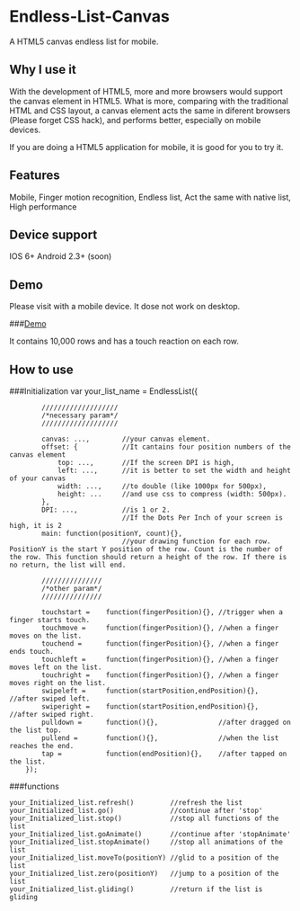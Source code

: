 Endless-List-Canvas
===================
A HTML5 canvas endless list for mobile.

Why I use it
---------------
With the development of HTML5, more and more browsers would support the canvas element in HTML5. What is more, comparing with the traditional HTML and CSS layout, a canvas element acts the same in diferent browsers (Please forget CSS hack), and performs better, especially on mobile devices.

If you are doing a HTML5 application for mobile, it is good for you to try it.

Features
------------
Mobile, Finger motion recognition, Endless list, Act the same with native list, High performance

Device support
--------------
IOS 6+
Android 2.3+ (soon)

Demo
--------------
Please visit with a mobile device. It dose not work on desktop.

###[Demo](http://jsbin.com/buxiq/3/)

It contains 10,000 rows and has a touch reaction on each row.

How to use
-------------

###Initialization
		var your_list_name = EndlessList({

			///////////////////
			/*necessary param*/
			///////////////////

			canvas: ...,		//your canvas element.
			offset: {			//It cantains four position numbers of the canvas element
				top: ...,		//If the screen DPI is high,				
				left: ...,		//it is better to set the width and height of your canvas
				width: ...,		//to double (like 1000px for 500px),
				height: ...		//and use css to compress (width: 500px).
			},
			DPI: ...,			//is 1 or 2. 
								//If the Dots Per Inch of your screen is high, it is 2
			main: function(positionY, count){},  
								//your drawing function for each row. PositionY is the start Y position of the row. Count is the number of the row. This function should return a height of the row. If there is no return, the list will end.

			///////////////
			/*other param*/
			///////////////

			touchstart = 	function(fingerPosition){}, //trigger when a finger starts touch.
			touchmove = 	function(fingerPosition){}, //when a finger moves on the list.
			touchend = 		function(fingerPosition){}, //when a finger ends touch.
			touchleft = 	function(fingerPosition){}, //when a finger moves left on the list.
			touchright = 	function(fingerPosition){}, //when a finger moves right on the list.
			swipeleft = 	function(startPosition,endPosition){}, 	//after swiped left.
			swiperight = 	function(startPosition,endPosition){}, 	//after swiped right.
			pulldown = 		function(){}, 				//after dragged on the list top.
			pullend = 		function(){}, 				//when the list reaches the end.
			tap = 			function(endPosition){}, 	//after tapped on the list.
		});

###functions

	your_Initialized_list.refresh()			//refresh the list
	your_Initialized_list.go()				//continue after 'stop'
	your_Initialized_list.stop()			//stop all functions of the list
	your_Initialized_list.goAnimate()		//continue after 'stopAnimate'
	your_Initialized_list.stopAnimate()		//stop all animations of the list
	your_Initialized_list.moveTo(positionY)	//glid to a position of the list
	your_Initialized_list.zero(positionY)	//jump to a position of the list
	your_Initialized_list.gliding()			//return if the list is gliding